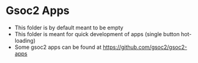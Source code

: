 # Gsoc2 Apps 
* This folder is by default meant to be empty
* This folder is meant for quick development of apps (single button hot-loading) 
* Some gsoc2 apps can be found at https://github.com/gsoc2/gsoc2-apps

